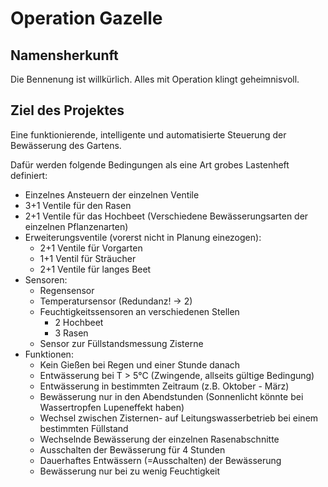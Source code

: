 # Operation Gazelle

## Namensherkunft

Die Bennenung ist willkürlich. Alles mit Operation klingt geheimnisvoll.

## Ziel des Projektes

Eine funktionierende, intelligente und automatisierte Steuerung der Bewässerung des Gartens.

Dafür werden folgende Bedingungen als eine Art grobes Lastenheft definiert:

- Einzelnes Ansteuern der einzelnen Ventile
- 3+1 Ventile für den Rasen 
- 2+1 Ventile für das Hochbeet (Verschiedene Bewässerungsarten der einzelnen Pflanzenarten)
- Erweiterungsventile (vorerst nicht in Planung einezogen):
  - 2+1 Ventile für Vorgarten
  - 1+1 Ventil für Sträucher
  - 2+1 Ventile für langes Beet
- Sensoren:
  - Regensensor
  - Temperatursensor (Redundanz! -> 2)
  - Feuchtigkeitssensoren an verschiedenen Stellen 
    - 2 Hochbeet
    - 3 Rasen
  - Sensor zur Füllstandsmessung Zisterne
- Funktionen:
  - Kein Gießen bei Regen und einer Stunde danach
  - Entwässerung bei T > 5°C (Zwingende, allseits gültige Bedingung)
  - Entwässerung in bestimmten Zeitraum (z.B. Oktober - März)
  - Bewässerung nur in den Abendstunden (Sonnenlicht könnte bei Wassertropfen Lupeneffekt haben)
  - Wechsel zwischen Zisternen- auf Leitungswasserbetrieb bei einem bestimmten Füllstand
  - Wechselnde Bewässerung der einzelnen Rasenabschnitte
  - Ausschalten der Bewässerung für 4 Stunden
  - Dauerhaftes Entwässern (=Ausschalten) der Bewässerung
  - Bewässerung nur bei zu wenig Feuchtigkeit